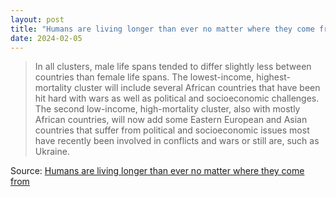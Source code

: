 ```yaml
---
layout: post
title: "Humans are living longer than ever no matter where they come from"
date: 2024-02-05
---
```


> In all clusters, male life spans tended to differ slightly less between
countries than female life spans. The lowest-income, highest-mortality
cluster will include several African countries that have been hit hard with
wars as well as political and socioeconomic challenges. The second
low-income, high-mortality cluster, also with mostly African countries,
will now add some Eastern European and Asian countries that suffer from
political and socioeconomic issues most have recently been involved in
conflicts and wars or still are, such as Ukraine.

Source: [Humans are living longer than ever no matter where they come from](
https://arstechnica.com/?p=2000942)

